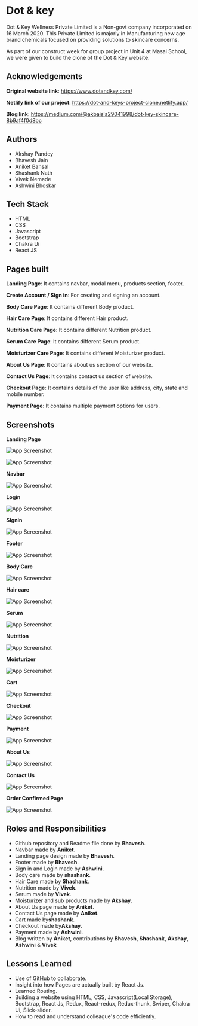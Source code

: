 
# Dot & key

Dot & Key Wellness Private Limited is a Non-govt company incorporated on 16 March 2020. This Private Limited is majorly in Manufacturing new age brand chemicals focused on providing solutions to skincare concerns.

As part of our construct week for group project in Unit 4 at Masai School, we were given to build the clone of the Dot & Key website.

## Acknowledgements

**Original website link**: https://www.dotandkey.com/

**Netlify link of our project**: https://dot-and-keys-project-clone.netlify.app/

**Blog link**: https://medium.com/@akbaisla29041998/dot-key-skincare-8b9af4f0d8bc

## Authors

- Akshay Pandey
- Bhavesh Jain
- Aniket Bansal
- Shashank Nath
- Vivek Nemade
- Ashwini Bhoskar
 


## Tech Stack

- HTML
- CSS
- Javascript
- Bootstrap
- Chakra Ui
- React JS



## Pages built


**Landing Page**: It contains navbar, modal menu, products section, footer.

**Create Account / Sign in**: For creating and signing an account.

**Body Care Page**: It contains different Body product.

**Hair Care Page**: It contains different Hair product.

**Nutrition Care Page**: It contains different Nutrition  product.

**Serum Care Page**: It contains different Serum product.

**Moisturizer Care Page**: It contains different Moisturizer product.

**About Us Page**: It contains about us section of our website.

**Contact Us Page**: It contains contact us section of website.

**Checkout Page**: It contains details of the user like address, city, state and mobile number.

**Payment Page**: It contains multiple payment options for users.
 


## Screenshots

**Landing Page**


![App Screenshot](https://raw.githubusercontent.com/Bhavesh2302/dot-key-personal/master/Landing%20page.jpg)

![App Screenshot](https://raw.githubusercontent.com/Bhavesh2302/dot-key-personal/master/Navbar2.png)

**Navbar**


![App Screenshot](https://raw.githubusercontent.com/Bhavesh2302/dot-key-personal/master/navbar.png)

**Login**


![App Screenshot](https://raw.githubusercontent.com/Bhavesh2302/dot-key-personal/master/Login.jpg)

**Signin**


![App Screenshot](https://raw.githubusercontent.com/Bhavesh2302/dot-key-personal/master/Signup.jpg)

**Footer**


![App Screenshot](https://raw.githubusercontent.com/Bhavesh2302/dot-key-personal/master/footer.png)

**Body Care**


![App Screenshot](https://raw.githubusercontent.com/Bhavesh2302/dot-key-personal/master/BodyCare.jpg)

**Hair care**


![App Screenshot](https://raw.githubusercontent.com/Bhavesh2302/dot-key-personal/master/haircare.jpg)

**Serum**


![App Screenshot](https://raw.githubusercontent.com/Bhavesh2302/dot-key-personal/master/serum.png)

**Nutrition**


![App Screenshot](https://raw.githubusercontent.com/Bhavesh2302/dot-key-personal/master/nutrition.png)

**Moisturizer**


![App Screenshot](https://raw.githubusercontent.com/Bhavesh2302/dot-key-personal/master/moisturiser.png)

**Cart**


![App Screenshot](https://raw.githubusercontent.com/Bhavesh2302/dot-key-personal/master/cart.jpg)

**Checkout**


![App Screenshot](https://raw.githubusercontent.com/Bhavesh2302/dot-key-personal/master/checkout.png)

**Payment**


![App Screenshot](https://raw.githubusercontent.com/Bhavesh2302/dot-key-personal/master/Payment.jpg)

**About Us**


![App Screenshot](https://raw.githubusercontent.com/Bhavesh2302/dot-key-personal/master/about-us.png)

**Contact Us**


![App Screenshot](https://raw.githubusercontent.com/Bhavesh2302/dot-key-personal/master/contact-us.png)

**Order Confirmed Page**


![App Screenshot](https://raw.githubusercontent.com/Bhavesh2302/dot-key-personal/master/OrderConfirmed.jpg)

## Roles and Responsibilities

- Github repository and Readme file done by **Bhavesh**.
- Navbar made by **Aniket**.
- Landing page design made by **Bhavesh**.
- Footer made by **Bhavesh**.
- Sign in and Login made by **Ashwini**.
- Body care made by **shashank**.
- Hair Care made by **Shashank**.
- Nutrition made by **Vivek**.
- Serum made by **Vivek**.
- Moisturizer and sub products made by **Akshay**.
- About Us page made by **Aniket**.
- Contact Us page made by **Aniket**.
- Cart made by**shashank**.
- Checkout made by**Akshay**.
- Payment made by **Ashwini**.
- Blog written by **Aniket**, contributions by **Bhavesh**, **Shashank**, **Akshay**, **Ashwini** & **Vivek**

## Lessons Learned

- Use of GitHub to collaborate.
- Insight into how Pages are actually built by React Js.
- Learned Routing.
- Building a website using HTML, CSS, Javascript(Local Storage), Bootstrap, React Js, Redux, React-redux, Redux-thunk, Swiper, Chakra Ui, Slick-slider.
- How to read and understand colleague's code efficiently.
